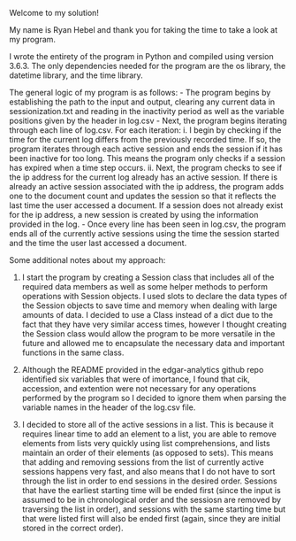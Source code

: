 Welcome to my solution!

My name is Ryan Hebel and thank you for taking the time to take a look at my program. 

I wrote the entirety of the program in Python and compiled using version 3.6.3. The only dependencies needed for the program are the os library, the datetime library, and the time library. 

The general logic of my program is as follows: 
	- The program begins by establishing the path to the input and output, clearing any current data in sessionization.txt and reading in the inactivity period as well as the variable positions given by the header in log.csv
	- Next, the program begins iterating through each line of log.csv. For each iteration:
		i. I begin by checking if the time for the current log differs from the previously recorded time. If so, the program iterates through each active session and ends the session if it has been inactive for too long. This means the program only checks if a session has expired when a time step occurs.
		ii. Next, the program checks to see if the ip address for the current log already has an active session. If there is already an active session associated with the ip address, the program adds one to the document count and updates the session so that it reflects the last time the user accessed a document. If a session does not already exist for the ip address, a new session is created by using the information provided in the log.
	- Once every line has been seen in log.csv, the program ends all of the currently active sessions using the time the session started and the time the user last accessed a document.

Some additional notes about my approach:

1. I start the program by creating a Session class that includes all of the required data members as well as some helper methods to  perform operations with Session objects. I used slots to declare the data types of the Session objects to save time and memory when dealing with large amounts of data. I decided to use a Class instead of a dict due to the fact that they have very similar access times, however I thought creating the Session class would allow the program to be more versatile in the future and allowed me to encapsulate the necessary data and important functions in the same class. 

2. Although the README provided in the edgar-analytics github repo identified six variables that were of imortance, I found that cik, accession, and extention were not necessary for any operations performed by the program so I decided to ignore them when parsing the variable names in the header of the log.csv file. 

3. I decided to store all of the active sessions in a list. This is because it requires linear time to add an element to a list, you are able to remove elements from lists very quickly using list comprehensions, and lists maintain an order of their elements (as opposed to sets). This means that adding and removing sessions from the list of currently active sessions happens very fast, and also means that I do not have to sort through the list in order to end sessions in the desired order. Sessions that have the earliest starting time will be ended first (since the input is assumed to be in chronological order and the sessiosn are removed by traversing the list in order), and sessions with the same starting time but that were listed first will also be ended first (again, since they are initial stored in the correct order).